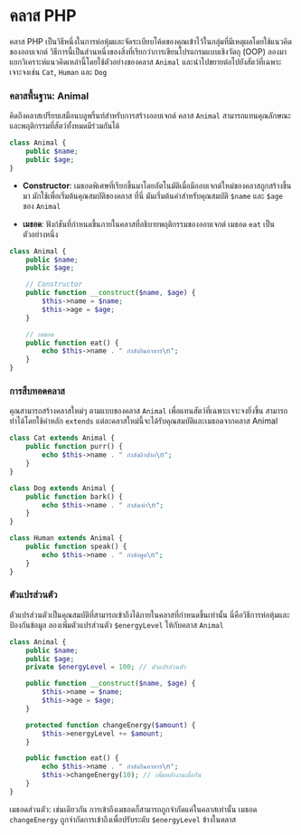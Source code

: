 # คลาส PHP
คลาส PHP เป็นวิธีหนึ่งในการห่อหุ้มและจัดระเบียบโค้ดของคุณเข้าไว้ในกลุ่มที่มีเหตุผลโดยใช้แนวคิดของออบเจกต์ วิธีการนี้เป็นส่วนหนึ่งของสิ่งที่เรียกว่าการเขียนโปรแกรมแบบเชิงวัตถุ (OOP) ลองมาแยกวิเคราะห์แนวคิดเหล่านี้โดยใช้ตัวอย่างของคลาส `Animal` และนำไปขยายต่อไปยังสัตว์ที่เฉพาะเจาะจงเช่น `Cat`, `Human` และ `Dog`

### คลาสพื้นฐาน: Animal
คิดถึงคลาสเปรียบเสมือนบลูพริ้นท์สำหรับการสร้างออบเจกต์ คลาส `Animal` สามารถแทนคุณลักษณะและพฤติกรรมที่สัตว์ทั้งหมดมีร่วมกันได้

```php
class Animal {
    public $name;
    public $age;
}
```

- **Constructor**: เมธอดพิเศษที่เรียกขึ้นมาโดยอัตโนมัติเมื่อมีออบเจกต์ใหม่ของคลาสถูกสร้างขึ้นมา มักใช้เพื่อเริ่มต้นคุณสมบัติของคลาส ที่นี่ มันเริ่มต้นค่าสำหรับคุณสมบัติ `$name` และ `$age`  ของ `Animal`

- **เมธอด**: ฟังก์ชันที่กำหนดขึ้นภายในคลาสที่อธิบายพฤติกรรมของออบเจกต์ เมธอด `eat` เป็นตัวอย่างหนึ่ง

```php
class Animal {
    public $name;
    public $age;

    // Constructor
    public function __construct($name, $age) {
        $this->name = $name;
        $this->age = $age;
    }

    // เมธอด
    public function eat() {
        echo $this->name . " กำลังกินอาหาร\n";
    }
}
```

### การสืบทอดคลาส
คุณสามารถสร้างคลาสใหม่ๆ ตามแบบของคลาส `Animal` เพื่อแทนสัตว์ที่เฉพาะเจาะจงยิ่งขึ้น สามารถทำได้โดยใช้คำหลัก `extends` แต่ละคลาสใหม่นี้จะได้รับคุณสมบัติและเมธอดจากคลาส Animal

```php
class Cat extends Animal {
    public function purr() {
        echo $this->name . " กำลังผิวปาก\n";
    }
}

class Dog extends Animal {
    public function bark() {
        echo $this->name . " กำลังเห่า\n";
    }
}

class Human extends Animal {
    public function speak() {
        echo $this->name . " กำลังพูด\n";
    }
}
```

### ตัวแปรส่วนตัว
ตัวแปรส่วนตัวเป็นคุณสมบัติที่สามารถเข้าถึงได้ภายในคลาสที่กำหนดขึ้นเท่านั้น นี่คือวิธีการห่อหุ้มและป้องกันข้อมูล ลองเพิ่มตัวแปรส่วนตัว `$energyLevel` ให้กับคลาส `Animal`

```php
class Animal {
    public $name;
    public $age;
    private $energyLevel = 100; // ตัวแปรส่วนตัว

    public function __construct($name, $age) {
        $this->name = $name;
        $this->age = $age;
    }

    protected function changeEnergy($amount) {
        $this->energyLevel += $amount;
    }

    public function eat() {
        echo $this->name . " กำลังกินอาหาร\n";
        $this->changeEnergy(10); // เพิ่มพลังงานเมื่อกิน
    }
}
```

เมธอดส่วนตัว: เช่นเดียวกัน การเข้าถึงเมธอดก็สามารถถูกจำกัดแค่ในคลาสเท่านั้น เมธอด `changeEnergy` ถูกจำกัดการเข้าถึงเพื่อปรับระดับ `$energyLevel` ข้างในคลาส